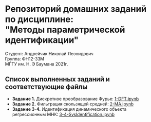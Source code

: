 # Репозиторий домашних заданий по дисциплине:<br/>"Методы параметрической идентификации"
Студент: Андрейчик Николай Леонидович<br/>
Группа: ФН12-33М<br/>
МГТУ им. Н. Э Баумана 2021г.<br/>

## Список выполненных заданий и соответствующие файлы
- **Задание 1.** Дискретное преобразование Фурье: [1-DFT.ipynb](1-DFT.ipynb)
- **Задание 2.** Фильтрация скользящей средней: [2-MA.ipynb](2-MA.ipynb)
- **Задание 3-4.** Идентификация динамического объекта регрессионным МНК: [3-4-SysIdentification.ipynb](3-4-SysIdentification.ipynb)
